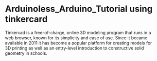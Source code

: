 # Arduinoless_Arduino_Tutorial using tinkercard
Tinkercad is a free-of-charge, online 3D modeling program that runs in a web browser, known for its simplicity and ease of use. Since it became available in 2011 it has become a popular platform for creating models for 3D printing as well as an entry-level introduction to constructive solid geometry in schools.
